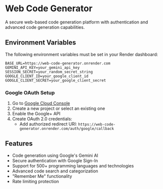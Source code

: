 # Web Code Generator

A secure web-based code generation platform with authentication and advanced code generation capabilities.

## Environment Variables

The following environment variables must be set in your Render dashboard:

```
BASE_URL=https://web-code-generator.onrender.com
GEMINI_API_KEY=your_gemini_api_key
SESSION_SECRET=your_random_secret_string
GOOGLE_CLIENT_ID=your_google_client_id
GOOGLE_CLIENT_SECRET=your_google_client_secret
```

### Google OAuth Setup

1. Go to [Google Cloud Console](https://console.cloud.google.com/)
2. Create a new project or select an existing one
3. Enable the Google+ API
4. Create OAuth 2.0 credentials:
   - Add authorized redirect URI: `https://web-code-generator.onrender.com/auth/google/callback`

## Features

- Code generation using Google's Gemini AI
- Secure authentication with Google Sign-In
- Support for 500+ programming languages and technologies
- Advanced code search and categorization
- "Remember Me" functionality
- Rate limiting protection

